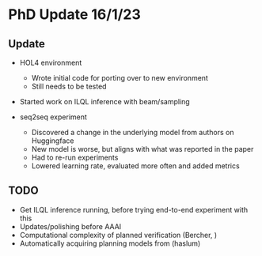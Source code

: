 # PhD Update 16/1/23

## Update 
- HOL4 environment 
  - Wrote initial code for porting over to new environment
  - Still needs to be tested

- Started work on ILQL inference with beam/sampling
 
- seq2seq experiment 
  - Discovered a change in the underlying model from authors on Huggingface
  - New model is worse, but aligns with what was reported in the paper
  - Had to re-run experiments
  - Lowered learning rate, evaluated more often and added metrics



## TODO
- Get ILQL inference running, before trying end-to-end experiment with this
- Updates/polishing before AAAI
- Computational complexity of planned verification (Bercher, )
- Automatically acquiring planning models from (haslum)
